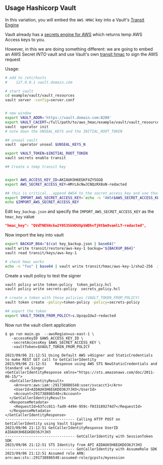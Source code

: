## Usage Hashicorp Vault

In this variation, you will embed the `AWS HMAC` key into a Vault's [Transit Engine](https://www.vaultproject.io/api-docs/secret/transit)

Vault already has a [secrets engine for AWS](https://www.vaultproject.io/docs/secrets/aws) which returns temp AWS Access keys to you.

However, in this we are doing something different:  we are going to embed an AWS Secret *INTO* vault and use Vault's own [transit hmac](https://www.vaultproject.io/api-docs/secret/transit#generate-hmac) to sign the AWS request

Usage:

```bash
# add to /etc/hosts
#    127.0.0.1 vault.domain.com

# start vault
cd example/vault/vault_resources
vault server -config=server.conf 


# new window
export VAULT_ADDR='https://vault.domain.com:8200'
export VAULT_CACERT=/full/path/to/aws_hmac/example/vault/vault_resources/ca.pem
vault  operator init
# note down the UNSEAL_KEYS and the INITIAL_ROOT_TOKEN

## unseal vault
vault  operator unseal $UNSEAL_KEYS_N

export VAULT_TOKEN=$INITIAL_ROOT_TOKEN
vault secrets enable transit

## Create a temp transit key


export AWS_ACCESS_KEY_ID=AKIAUH3H6EGKF4ZY5GGQ
export AWS_SECRET_ACCESS_KEY=HMrL6cNwJCNQzRX8oN-redacted

## this is critical...append AWS4 to the secret_access_key and use that as the hmac key to import
export IMPORT_AWS_SECRET_ACCESS_KEY=`echo -n "AWS4$AWS_SECRET_ACCESS_KEY" | base64`
echo $IMPORT_AWS_SECRET_ACCESS_KEY
```

Edit `key_backup.json` and specify the `IMPORT_AWS_SECRET_ACCESS_KEY` as the `hmac_key` value

```json
"hmac_key": "QVdTNEhNckw2Y053SkNOUXpSWDhvTjNtbm8vamlLT-redacted",
```

Now import the key into vault

```bash
export BACKUP_B64="$(cat key_backup.json | base64)"
vault write transit/restore/aws-key-1 backup="${BACKUP_B64}"
vault read transit/keys/aws-key-1

# check hmac works
echo -n "foo" | base64 | vault write transit/hmac/aws-key-1/sha2-256  input=-
```

Create a vault policy to test the signer

```bash
vault policy write token-policy  token_policy.hcl
vault policy write secrets-policy  secrets_policy.hcl

# create a token with those policies (VAULT_TOKEN_FROM_POLICY)
vault token create -policy=token-policy -policy=secrets-policy

## export the token
export VAULT_TOKEN_FROM_POLICY=s.Upzqu1UwJ-redacted
```

Now run the vault client application

```log
$ go run main.go  --awsRegion=us-east-1 \
   -accessKeyID $AWS_ACCESS_KEY_ID \
   -secretAccessKey $AWS_SECRET_ACCESS_KEY \
   -vaultToken=$VAULT_TOKEN_FROM_POLICY

2023/09/06 21:12:51 Using Default AWS v4Signer and StaticCredentials to make REST GET call to GetCallerIdentity
2023/09/06 21:12:51    Response using AWS STS NewStaticCredentials and Standard v4.Singer 
<GetCallerIdentityResponse xmlns="https://sts.amazonaws.com/doc/2011-06-15/">
  <GetCallerIdentityResult>
    <Arn>arn:aws:iam::291738886548:user/svcacct1</Arn>
    <UserId>AIDAUH3H6EGKDO36JYJH3</UserId>
    <Account>291738886548</Account>
  </GetCallerIdentityResult>
  <ResponseMetadata>
    <RequestId>63fcc011-fad9-4494-959c-f033189274d7</RequestId>
  </ResponseMetadata>
</GetCallerIdentityResponse>
-------------------------------- Calling HTTP POST on  GetCallerIdentity using Vault Signer
2023/09/06 21:12:51 GetCallerIdentityResponse UserID AIDAUH3H6EGKDO36JYJH3
-------------------------------- GetCallerIdentity with SessionToken SDK
2023/09/06 21:12:51 STS Identity from API AIDAUH3H6EGKDO36JYJH3
-------------------------------- GetCallerIdentity with AssumeRole SDK
2023/09/06 21:12:51 Assumed role ARN: arn:aws:sts::291738886548:assumed-role/gcpsts/mysession

```
